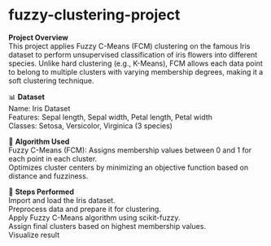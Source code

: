 # fuzzy-clustering-project
**Project Overview**  
This project applies Fuzzy C-Means (FCM) clustering on the famous Iris dataset to perform unsupervised classification of iris flowers into different species. Unlike hard clustering (e.g., K-Means), FCM allows each data point to belong to multiple clusters with varying membership degrees, making it a soft clustering technique.

📊 **Dataset**  
Name: Iris Dataset  
Features: Sepal length, Sepal width, Petal length, Petal width  
Classes: Setosa, Versicolor, Virginica (3 species)

🔧 **Algorithm Used**  
Fuzzy C-Means (FCM):  Assigns membership values between 0 and 1 for each point in each cluster.  
Optimizes cluster centers by minimizing an objective function based on distance and fuzziness.

🚀 **Steps Performed**  
Import and load the Iris dataset.  
Preprocess data and prepare it for clustering.  
Apply Fuzzy C-Means algorithm using scikit-fuzzy.  
Assign final clusters based on highest membership values.  
Visualize result
